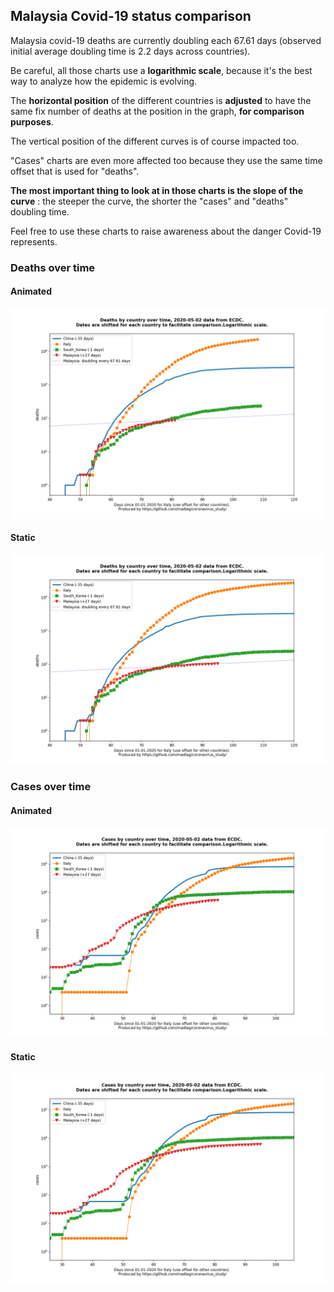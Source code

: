 ## Malaysia Covid-19 status comparison 

Malaysia covid-19 deaths are currently doubling each 67.61 days (observed initial average doubling time is 2.2 days across countries).



Be careful, all those charts use a **logarithmic scale**, because it's the best way to analyze how the epidemic is evolving.
 
The **horizontal position** of the different countries is **adjusted** to have the same fix number of deaths at the position in the graph, **for comparison purposes**.

The vertical position of the different curves is of course impacted too.

"Cases" charts are even more affected too because they use the same time offset that is used for "deaths".

**The most important thing to look at in those charts is the slope of the curve** : the steeper the curve, the shorter the "cases" and "deaths" doubling time.

Feel free to use these charts to raise awareness about the danger Covid-19 represents. 


 
### Deaths over time
 
#### Animated
![Malaysia covid-19 deaths animated chart](https://raw.githubusercontent.com/madlag/coronavirus_study/master/notebooks/graphs/2020-05-02/countries/Malaysia/2020-05-02_Malaysia_deaths.gif "Malaysia covid-19 deaths animated chart")   
 
#### Static
![Malaysia covid-19 deaths static chart](https://raw.githubusercontent.com/madlag/coronavirus_study/master/notebooks/graphs/2020-05-02/countries/Malaysia/2020-05-02_Malaysia_deaths.png "Malaysia covid-19 deaths static chart")   

 
### Cases over time
 
#### Animated
![Malaysia covid-19 cases animated chart](https://raw.githubusercontent.com/madlag/coronavirus_study/master/notebooks/graphs/2020-05-02/countries/Malaysia/2020-05-02_Malaysia_cases.gif "Malaysia covid-19 cases animated chart")   
 
#### Static
![Malaysia covid-19 cases static chart](https://raw.githubusercontent.com/madlag/coronavirus_study/master/notebooks/graphs/2020-05-02/countries/Malaysia/2020-05-02_Malaysia_cases.png "Malaysia covid-19 cases static chart")   

